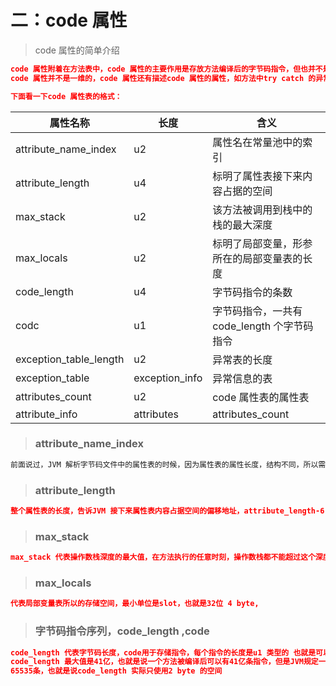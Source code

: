 # 二：code 属性



> code 属性的简单介绍

```json
code 属性附着在方法表中，code 属性的主要作用是存放方法编译后的字节码指令，但也并不是所有的方法表都有这个属性，如接口或者抽象类的方法没有方法体，也谈不上有编译后的字节码指令，
code 属性并不是一维的，code 属性还有描述code 属性的属性，如方法中try catch 的异常，局部变量表，调用栈的深度，等，所以code属性是值code 属性表

下面看一下code 属性表的格式：
```

| 属性名称               | 长度           | 含义                                       |
| ---------------------- | -------------- | ------------------------------------------ |
| attribute_name_index   | u2             | 属性名在常量池中的索引                     |
| attribute_length       | u4             | 标明了属性表接下来内容占据的空间           |
| max_stack              | u2             | 该方法被调用到栈中的栈的最大深度           |
| max_locals             | u2             | 标明了局部变量，形参所在的局部变量表的长度 |
| code_length            | u4             | 字节码指令的条数                           |
| codc                   | u1             | 字节码指令，一共有code_length 个字节码指令 |
| exception_table_length | u2             | 异常表的长度                               |
| exception_table        | exception_info | 异常信息的表                               |
| attributes_count       | u2             | code 属性表的属性表                        |
| attribute_info         | attributes     | attributes_count                           |







> ### attribute_name_index

```java
前面说过，JVM 解析字节码文件中的属性表的时候，因为属性表的属性长度，结构不同，所以需要知道解析的是什么徐行，所以需要attribute_name_index 获取属性名，每个属性结构中都有'attribute_name_index'
```



> ### attribute_length

```json
整个属性表的长度，告诉JVM 接下来属性表内容占据空间的偏移地址，attribute_length-6（name_index(u2),att_length(u4)）
```



> ### max_stack

```json
max_stack 代表操作数栈深度的最大值，在方法执行的任意时刻，操作数栈都不能超过这个深度，JVM有时候需要根据这个值分配栈帧
```



> ### max_locals

```json
代表局部变量表所以的存储空间，最小单位是slot，也就是32位 4 byte,
```





> ### 字节码指令序列，code_length ,code

```json
code_length 代表字节码长度，code用于存储指令，每个指令的长度是u1 类型的 也就是可以对应256条指令，JVM 中其中有200+指令
code_length 最大值是41亿，也就是说一个方法被编译后可以有41亿条指令，但是JVM规定一个方法的指令树不能超过
65535条，也就是说code_length 实际只使用2 byte 的空间
```

